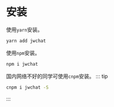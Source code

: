 # 安装


使用`yarn`安装。
``` bash
yarn add jwchat
```

使用`npm`安装。
``` bash
npm i jwchat
```

国内网络不好的同学可使用`cnpm`安装。
::: tip
``` bash
cnpm i jwchat -S
``` 
:::